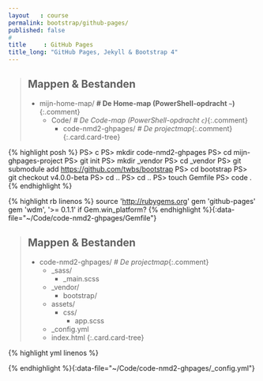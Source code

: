 ```yaml
---
layout   : course
permalink: bootstrap/github-pages/
published: false
#
title     : GitHub Pages
title_long: "GitHub Pages, Jekyll & Bootstrap 4"
---
```


> Mappen & Bestanden
> ---
> - mijn-home-map/           **# De Home-map (PowerShell-opdracht `~`)**{:.comment}
>   - Code/                   *# De Code-map (PowerShell-opdracht `c`)*{:.comment}
>     - code-nmd2-ghpages/    *# De projectmap*{:.comment}
{:.card.card-tree}

{% highlight posh %}
PS> c
PS> mkdir code-nmd2-ghpages
PS> cd mijn-ghpages-project
PS> git init
PS> mkdir _vendor
PS> cd _vendor
PS> git submodule add https://github.com/twbs/bootstrap
PS> cd bootstrap
PS> git checkout v4.0.0-beta
PS> cd ..
PS> cd ..
PS> touch Gemfile
PS> code .
{% endhighlight %}

{% highlight rb linenos %}
source 'http://rubygems.org'
gem 'github-pages'
gem 'wdm', '>= 0.1.1' if Gem.win_platform?
{% endhighlight %}{:data-file="~/Code/code-nmd2-ghpages/Gemfile"}

> Mappen & Bestanden
> ---
> - code-nmd2-ghpages/    *# De projectmap*{:.comment}
>   - _sass/
>     - _main.scss
>   - _vendor/
>     - bootstrap/
>   - assets/
>     - css/
>       - app.scss
>   - _config.yml
>   - index.html
{:.card.card-tree}

{% highlight yml linenos %}

{% endhighlight %}{:data-file="~/Code/code-nmd2-ghpages/_config.yml"}

